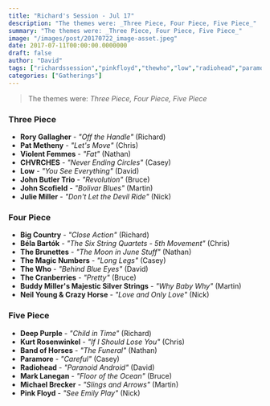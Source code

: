 ```yaml
---
title: "Richard's Session - Jul 17"
description: "The themes were: _Three Piece, Four Piece, Five Piece_"
summary: "The themes were: _Three Piece, Four Piece, Five Piece_"
image: "/images/post/20170722_image-asset.jpeg"
date: 2017-07-11T00:00:00.0000000
draft: false
author: "David"
tags: ["richardssession","pinkfloyd","thewho","low","radiohead","paramore","johnbutlertrio","marklanegan","bigcountry","deeppurple","bandofhorses","johnscofield","rorygallagher","thecranberries","michaelbrecker","themagicnumbers","chvrches","patmetheny","bélabartók","juliemiller","thebrunettes","violentfemmes","kurtrosenwinkel","neilyoungandcrazyhorse","buddymillersmajesticsilverstrings"]
categories: ["Gatherings"]
---
```

> The themes were: _Three Piece, Four Piece, Five Piece_
### Three Piece
- **Rory Gallagher** - _"Off the Handle"_ (Richard)
- **Pat Metheny** - _"Let's Move"_ (Chris)
- **Violent Femmes** - _"Fat"_ (Nathan)
- **CHVRCHES** - _"Never Ending Circles"_ (Casey)
- **Low** - _"You See Everything"_ (David)
- **John Butler Trio** - _"Revolution"_ (Bruce)
- **John Scofield** - _"Bolivar Blues"_ (Martin)
- **Julie Miller** - _"Don't Let the Devil Ride"_ (Nick)
### Four Piece
- **Big Country** - _"Close Action"_ (Richard)
- **Béla Bartók** - _"The Six String Quartets - 5th Movement"_ (Chris)
- **The Brunettes** - _"The Moon in June Stuff"_ (Nathan)
- **The Magic Numbers** - _"Long Legs"_ (Casey)
- **The Who** - _"Behind Blue Eyes"_ (David)
- **The Cranberries** - _"Pretty"_ (Bruce)
- **Buddy Miller's Majestic Silver Strings** - _"Why Baby Why"_ (Martin)
- **Neil Young & Crazy Horse** - _"Love and Only Love"_ (Nick)
### Five Piece
- **Deep Purple** - _"Child in Time"_ (Richard)
- **Kurt Rosenwinkel** - _"If I Should Lose You"_ (Chris)
- **Band of Horses** - _"The Funeral"_ (Nathan)
- **Paramore** - _"Careful"_ (Casey)
- **Radiohead** - _"Paranoid Android"_ (David)
- **Mark Lanegan** - _"Floor of the Ocean"_ (Bruce)
- **Michael Brecker** - _"Slings and Arrows"_ (Martin)
- **Pink Floyd** - _"See Emily Play"_ (Nick)
